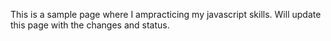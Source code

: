 This is a sample page where I ampracticing my javascript skills.
Will update this page with the changes and status.
